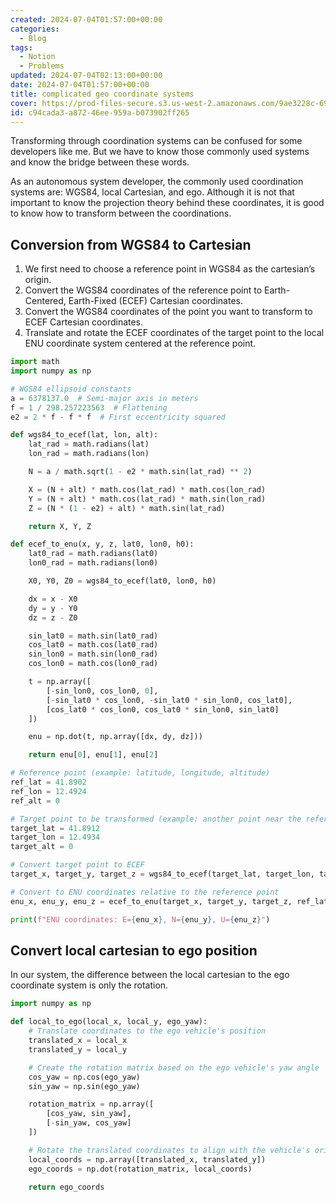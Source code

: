 ```yaml
---
created: 2024-07-04T01:57:00+00:00
categories:
  - Blog
tags:
  - Notion
  - Problems
updated: 2024-07-04T02:13:00+00:00
date: 2024-07-04T01:57:00+00:00
title: complicated geo coordinate systems
cover: https://prod-files-secure.s3.us-west-2.amazonaws.com/9ae3228c-6982-46ec-8946-abb7d53f72af/50591284-f16a-4e30-a23d-6c56f8b07ceb/IMG_0091.jpeg?X-Amz-Algorithm=AWS4-HMAC-SHA256&X-Amz-Content-Sha256=UNSIGNED-PAYLOAD&X-Amz-Credential=ASIAZI2LB4665DPS4P7L%2F20250427%2Fus-west-2%2Fs3%2Faws4_request&X-Amz-Date=20250427T065839Z&X-Amz-Expires=3600&X-Amz-Security-Token=IQoJb3JpZ2luX2VjEL3%2F%2F%2F%2F%2F%2F%2F%2F%2F%2FwEaCXVzLXdlc3QtMiJIMEYCIQDcaFHNyrBjZHhsQRV5umHLSdIvG1MGf3nHQoF7wPLQigIhANy0Q7f78ToTnjRRLBJcng1poFw7P3dXrFkf%2FGT6PxacKv8DCFYQABoMNjM3NDIzMTgzODA1Igz33G7RQ5CIw17YJzMq3AOr5S8q3zZDlKYwuBgDLD5BH4feIb%2FrVZchMVXMYpk8n7c7wmdhnp8V15xjeDayhwTLIRuc%2Fgjtjt%2BngqrAZaExROQ%2FxLYySWh1ZDB14sVdSwv1t88YNfX%2BT4eiM5QRtZ%2BJRKb00p%2BnSlSA353JgLI74ImEXMzpp8bdZ%2BeqCmKRTiNjLmB9vi17%2F2bzLCR4FTFZAgQhfnD50iM%2FmzmTJfGohOfExp%2Biwm8026SSKb4CG2G%2FljLK%2Boo9jHsCSz%2FoQZDJS6gmOQ2JvlJLm%2FJsSyqYnZhl3uNs86N2xqHNLt2%2BqaoRthKsHvFrd6g6XtKNNIJoCdtrUE01Fu8uRZiz8YWXMwQjAhPjmKFEVXUFNRmCVoN%2BlIl7UBaK9cRyuOoTO4lCqACq5d9%2BMxDGTrqiTSkTDIdZ8UfWVewvjY9OnmlNTEZvWYShJFOmm0gU4ouFalv1XQYORIqbR8ulvxa5hDyOEd0GSpwIEq8gPVzuqytorC%2BVI1NnuY16VS8VXSb0X%2FBGZpX9PM7uaegN5mN%2FFwsNplaQjA%2FBT26UCRmg09TvgTZgCPDNG0JBcm59z0M3ZahVE4tR1Z5gjkQEvazYlGumGKwXDTeJudvUYFLGdB%2Blx1rglspLhIpkgvjnijCO7bbABjqkAbBJJbps6RUPon%2FjWPfN09WVk7zoBjvhP%2FKfMdRdwJqaUgC3YHdCXE0MRgVwXU61z2ZH%2FOdFIbSXW6NVIz91dK3bQ1hW6TDWEct2FABJWBpsHOWEV%2FvxcTLeJWZHBQpn0MDzqwmtThjizOBh039qiqVgA4fR4VyQcRmNq6h5cU%2BX%2BTWkM52uMKx%2FLH8qOtudy%2BzvNL%2B0JZ286tTde4VArHSo4uo6&X-Amz-Signature=3a60c4202a37c36424fd6d329cf886fc0ce6888eca8baf8a6fd28f2a49bb3db6&X-Amz-SignedHeaders=host&x-id=GetObject
id: c94cada3-a872-46ee-959a-b073902ff265
---
```


Transforming through coordination systems can be confused for some developers like me. But we have to know those commonly used systems and know the bridge between these words.

As an autonomous system developer, the commonly used coordination systems are: WGS84, local Cartesian, and ego. Although it is not that important to know the projection theory behind these coordinates, it is good to know how to transform between the coordinations.

## Conversion from WGS84 to Cartesian

1. We first need to choose a reference point in WGS84 as the cartesian’s origin.
2. Convert the WGS84 coordinates of the reference point to Earth-Centered, Earth-Fixed (ECEF) Cartesian coordinates.
3. Convert the WGS84 coordinates of the point you want to transform to ECEF Cartesian coordinates.
4. Translate and rotate the ECEF coordinates of the target point to the local ENU coordinate system centered at the reference point.

```python
import math
import numpy as np

# WGS84 ellipsoid constants
a = 6378137.0  # Semi-major axis in meters
f = 1 / 298.257223563  # Flattening
e2 = 2 * f - f * f  # First eccentricity squared

def wgs84_to_ecef(lat, lon, alt):
    lat_rad = math.radians(lat)
    lon_rad = math.radians(lon)

    N = a / math.sqrt(1 - e2 * math.sin(lat_rad) ** 2)

    X = (N + alt) * math.cos(lat_rad) * math.cos(lon_rad)
    Y = (N + alt) * math.cos(lat_rad) * math.sin(lon_rad)
    Z = (N * (1 - e2) + alt) * math.sin(lat_rad)

    return X, Y, Z

def ecef_to_enu(x, y, z, lat0, lon0, h0):
    lat0_rad = math.radians(lat0)
    lon0_rad = math.radians(lon0)

    X0, Y0, Z0 = wgs84_to_ecef(lat0, lon0, h0)

    dx = x - X0
    dy = y - Y0
    dz = z - Z0

    sin_lat0 = math.sin(lat0_rad)
    cos_lat0 = math.cos(lat0_rad)
    sin_lon0 = math.sin(lon0_rad)
    cos_lon0 = math.cos(lon0_rad)

    t = np.array([
        [-sin_lon0, cos_lon0, 0],
        [-sin_lat0 * cos_lon0, -sin_lat0 * sin_lon0, cos_lat0],
        [cos_lat0 * cos_lon0, cos_lat0 * sin_lon0, sin_lat0]
    ])

    enu = np.dot(t, np.array([dx, dy, dz]))

    return enu[0], enu[1], enu[2]

# Reference point (example: latitude, longitude, altitude)
ref_lat = 41.8902
ref_lon = 12.4924
ref_alt = 0

# Target point to be transformed (example: another point near the reference)
target_lat = 41.8912
target_lon = 12.4934
target_alt = 0

# Convert target point to ECEF
target_x, target_y, target_z = wgs84_to_ecef(target_lat, target_lon, target_alt)

# Convert to ENU coordinates relative to the reference point
enu_x, enu_y, enu_z = ecef_to_enu(target_x, target_y, target_z, ref_lat, ref_lon, ref_alt)

print(f"ENU coordinates: E={enu_x}, N={enu_y}, U={enu_z}")

```

## Convert local cartesian to ego position

In our system, the difference between the local cartesian to the ego coordinate system is only the rotation.

```python
import numpy as np

def local_to_ego(local_x, local_y, ego_yaw):
    # Translate coordinates to the ego vehicle's position
    translated_x = local_x
    translated_y = local_y

    # Create the rotation matrix based on the ego vehicle's yaw angle
    cos_yaw = np.cos(ego_yaw)
    sin_yaw = np.sin(ego_yaw)

    rotation_matrix = np.array([
        [cos_yaw, sin_yaw],
        [-sin_yaw, cos_yaw]
    ])

    # Rotate the translated coordinates to align with the vehicle's orientation
    local_coords = np.array([translated_x, translated_y])
    ego_coords = np.dot(rotation_matrix, local_coords)

    return ego_coords

```
